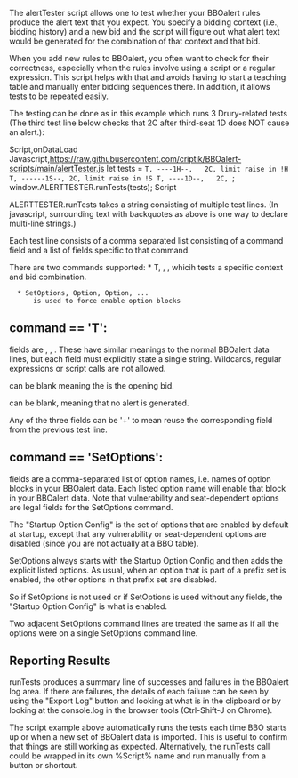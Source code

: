 The alertTester script allows one to test whether your BBOalert rules
produce the alert text that you expect.  You specify a bidding context
(i.e., bidding history) and a new bid and the script will figure out
what alert text would be generated for the combination of that context
and that bid.

When you add new rules to BBOalert, you often want to check for their
correctness, especially when the rules involve using a script or a
regular expression.  This script helps with that and avoids having to
start a teaching table and manually enter bidding sequences there.  In
addition, it allows tests to be repeated easily.

The testing can be done as in this example which runs 3 Drury-related
tests (The third test line below checks that 2C after third-seat 1D
does NOT cause an alert.):

Script,onDataLoad
Javascript,https://raw.githubusercontent.com/criptik/BBOalert-scripts/main/alertTester.js
let tests = `
T, ----1H--,   2C, limit raise in !H
T, ------1S--, 2C, limit raise in !S
T, ----1D--,   2C, 
`;
window.ALERTTESTER.runTests(tests);
Script

ALERTTESTER.runTests takes a string consisting of multiple test lines.
(In javascript, surrounding text with backquotes as above is one way to
declare multi-line strings.)

Each test line consists of a comma separated list consisting of a
command field and a list of fields specific to that command.

<command>
   There are two commands supported:
      * T, <context>, <call>, <explanation> 
          whicih tests a specific context and bid combination.

      * SetOptions, Option, Option, ...
          is used to force enable option blocks
      
command == 'T':
---------------
   fields are <context>, <call>, <explanation>.  These have similar
   meanings to the normal BBOalert data lines, but each field must
   explicitly state a single string.  Wildcards, regular expressions
   or script calls are not allowed.

   <context> can be blank meaning the <call> is the opening bid.

   <explanation> can be blank, meaning that no alert is generated.

   Any of the three fields can be '+' to mean reuse the corresponding
   field from the previous test line.

command == 'SetOptions':
------------------------
   fields are a comma-separated list of option names, i.e. names of
   option blocks in your BBOalert data. Each listed option name will
   enable that block in your BBOalert data.  Note that vulnerability
   and seat-dependent options are legal fields for the SetOptions
   command.

   The "Startup Option Config" is the set of options that are enabled
   by default at startup, except that any vulnerability or
   seat-dependent options are disabled (since you are not actually at
   a BBO table).
   
   SetOptions always starts with the Startup Option Config and then
   adds the explicit listed options.  As usual, when an option that is
   part of a prefix set is enabled, the other options in that prefix
   set are disabled.

   So if SetOptions is not used or if SetOptions is used without
   any fields, the "Startup Option Config" is what is enabled.

   Two adjacent SetOptions command lines are treated the same as if all
   the options were on a single SetOptions command line.

## Reporting Results
runTests produces a summary line of successes and failures in the
BBOalert log area.  If there are failures, the details of each failure
can be seen by using the "Export Log" button and looking at what is in
the clipboard or by looking at the console.log in the browser tools
(Ctrl-Shift-J on Chrome).

The script example above automatically runs the tests each time BBO
starts up or when a new set of BBOalert data is imported.  This is
useful to confirm that things are still working as expected.
Alternatively, the runTests call could be wrapped in its own %Script%
name and run manually from a button or shortcut.
